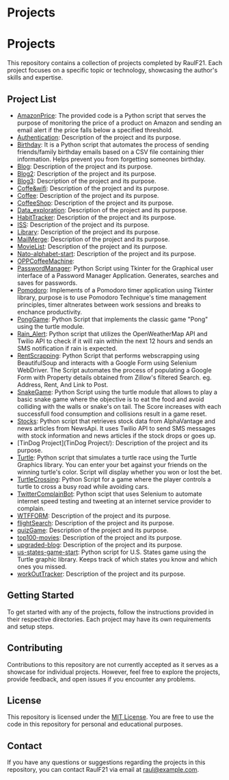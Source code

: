 # Projects
# Projects

This repository contains a collection of projects completed by RaulF21. Each project focuses on a specific topic or technology, showcasing the author's skills and expertise.

## Project List

- [AmazonPrice](AmazonPrice/): The provided code is a Python script that serves the purpose of monitoring the price of a product on Amazon and sending an email alert if the price falls below a specified threshold.
- [Authentication](Authentication/): Description of the project and its purpose.
- [Birthday](Birthday/): It is a Python script that automates the process of sending friends/family birthday emails based on a CSV file containing thier information. Helps prevent you from forgetting someones birthday.
- [Blog](Blog/): Description of the project and its purpose.
- [Blog2](Blog2/): Description of the project and its purpose.
- [Blog3](Blog3/): Description of the project and its purpose.
- [Coffe&wifi](Coffe&wifi/): Description of the project and its purpose.
- [Coffee](Coffee/): Description of the project and its purpose. 
- [CoffeeShop](CoffeeShop/): Description of the project and its purpose.
- [Data_exploration](Data_exploration/): Description of the project and its purpose.
- [HabitTracker](HabitTracker/): Description of the project and its purpose.
- [ISS](ISS/): Description of the project and its purpose.
- [Library](Library/): Description of the project and its purpose.
- [MailMerge](MailMerge/): Description of the project and its purpose.
- [MovieList](MovieList/): Description of the project and its purpose.
- [Nato-alphabet-start](Nato-alphabet-start/): Description of the project and its purpose.
- [OPPCoffeeMachine](OPPCoffeeMachine/):
- [PasswordManager](PasswordManager/): Python Script using Tkinter for the Graphical user interface of a Password Manager Application. Generates, searches and saves for passwords.
- [Pomodoro](Pomodoro/): Implements of a Pomodoro timer application using Tkinter library, purpose is to use Pomodoro Technique's time management principles, timer altnerates between work sessions and breaks to enchance productivity. 
- [PongGame](PongGame/): Python Script that implements the classic game "Pong" using the turtle module.
- [Rain_Alert](Rain_Alert/): Python script that utilizes the OpenWeatherMap API and Twilio API to check if it will rain within the next 12 hours and sends an SMS notification if rain is expected.
- [RentScrapping](RentScrapping/): Python Script that performs webscrapping using BeautifulSoup and interacts with a Google Form using Selenium WebDriver. The Script automates the process of populating a Google Form with Property details obtained from Zillow's filtered Search. eg. Address, Rent, And Link to Post.
- [SnakeGame](SnakeGame/): Python Script using the turtle module that allows to play a basic snake game where the objective is to eat the food and avoid colliding with the walls or snake's on tail. The Score increases with each successfull food consumption and collisions result in a game reset.
- [Stocks](Stocks/): Python script that retrieves stock data from AlphaVantage and news articles from NewsApi. It uses Twilio API to send SMS messages with stock information and news articles if the stock drops or goes up. 
- [TinDog Project](TinDog Project/): Description of the project and its purpose.
- [Turtle](Turtle/): Python script that simulates a turtle race using the Turtle Graphics library. You can enter your bet against your friends on the winning turtle's color. Script will display whether you won or lost the bet.
- [TurtleCrossing](TurtleCrossing/): Python Script for a game where the player controls a turtle to cross a busy road while avoiding cars. 
- [TwitterComplainBot](TwitterComplainBot/): Python scipt that uses Selenium to automate internet speed testing and tweeting at an internet service provider to complain. 
- [WTFFORM](WTFFORM/): Description of the project and its purpose.
- [flightSearch](flightSearch/): Description of the project and its purpose.
- [quizGame](quizGame/): Description of the project and its purpose.
- [top100-movies](top100-movies/): Description of the project and its purpose.
- [upgraded-blog](upgraded-blog/): Description of the project and its purpose.
- [us-states-game-start](us-states-game-start/): Python script for U.S. States game using the Turtle graphic library. Keeps track of which states you know and which ones you missed. 
- [workOutTracker](workOutTracker/): Description of the project and its purpose.
## Getting Started

To get started with any of the projects, follow the instructions provided in their respective directories. Each project may have its own requirements and setup steps.

## Contributing

Contributions to this repository are not currently accepted as it serves as a showcase for individual projects. However, feel free to explore the projects, provide feedback, and open issues if you encounter any problems.

## License

This repository is licensed under the [MIT License](LICENSE). You are free to use the code in this repository for personal and educational purposes.

## Contact

If you have any questions or suggestions regarding the projects in this repository, you can contact RaulF21 via email at [raul@example.com](mailto:raulflores650@gmail.com).

